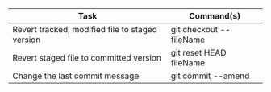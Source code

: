 Task | Command(s)
--- | ---
Revert tracked, modified file to staged version | git checkout -- fileName
Revert staged file to committed version | git reset HEAD fileName
Change the last commit message | git commit --amend